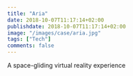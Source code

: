 ```yaml
---
title: "Aria"
date: 2018-10-07T11:17:14+02:00
publishdate: 2018-10-07T11:17:14+02:00
image: "/images/case/aria.jpg"
tags: ["Tech"]
comments: false
---
```


A space-gliding virtual reality experience
